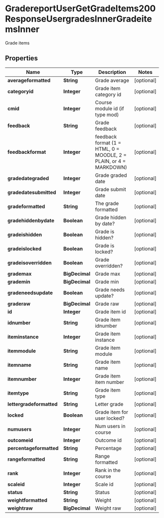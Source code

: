 

# GradereportUserGetGradeItems200ResponseUsergradesInnerGradeitemsInner

Grade items

## Properties

| Name | Type | Description | Notes |
|------------ | ------------- | ------------- | -------------|
|**averageformatted** | **String** | Grade average |  [optional] |
|**categoryid** | **Integer** | Grade item category id |  [optional] |
|**cmid** | **Integer** | Course module id (if type mod) |  [optional] |
|**feedback** | **String** | Grade feedback |  [optional] |
|**feedbackformat** | **Integer** | feedback format (1 &#x3D; HTML, 0 &#x3D; MOODLE, 2 &#x3D; PLAIN, or 4 &#x3D; MARKDOWN) |  [optional] |
|**gradedategraded** | **Integer** | Grade graded date |  [optional] |
|**gradedatesubmitted** | **Integer** | Grade submit date |  [optional] |
|**gradeformatted** | **String** | The grade formatted |  [optional] |
|**gradehiddenbydate** | **Boolean** | Grade hidden by date? |  [optional] |
|**gradeishidden** | **Boolean** | Grade is hidden? |  [optional] |
|**gradeislocked** | **Boolean** | Grade is locked? |  [optional] |
|**gradeisoverridden** | **Boolean** | Grade overridden? |  [optional] |
|**grademax** | **BigDecimal** | Grade max |  [optional] |
|**grademin** | **BigDecimal** | Grade min |  [optional] |
|**gradeneedsupdate** | **Boolean** | Grade needs update? |  [optional] |
|**graderaw** | **BigDecimal** | Grade raw |  [optional] |
|**id** | **Integer** | Grade item id |  [optional] |
|**idnumber** | **String** | Grade item idnumber |  [optional] |
|**iteminstance** | **Integer** | Grade item instance |  [optional] |
|**itemmodule** | **String** | Grade item module |  [optional] |
|**itemname** | **String** | Grade item name |  [optional] |
|**itemnumber** | **Integer** | Grade item item number |  [optional] |
|**itemtype** | **String** | Grade item type |  [optional] |
|**lettergradeformatted** | **String** | Letter grade |  [optional] |
|**locked** | **Boolean** | Grade item for user locked? |  [optional] |
|**numusers** | **Integer** | Num users in course |  [optional] |
|**outcomeid** | **Integer** | Outcome id |  [optional] |
|**percentageformatted** | **String** | Percentage |  [optional] |
|**rangeformatted** | **String** | Range formatted |  [optional] |
|**rank** | **Integer** | Rank in the course |  [optional] |
|**scaleid** | **Integer** | Scale id |  [optional] |
|**status** | **String** | Status |  [optional] |
|**weightformatted** | **String** | Weight |  [optional] |
|**weightraw** | **BigDecimal** | Weight raw |  [optional] |



